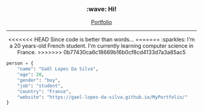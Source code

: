 ﻿<h3 align="center">
    :wave: Hi! 
</h3>

<p align="center">
    <a href="https://gael-lopes-da-silva.github.io/MyPortfolio/">Portfolio</a>
</p>

---

<p align="center">
<<<<<<< HEAD
    Since code is better than words...
=======
    :sparkles: I'm a 20 years-old French student. I'm currently learning computer science in France.
>>>>>>> 0b77430ca6c18669b16b0cf8cd4133d7a3a85ac5
</p>

~~~python
person = {
    "name": "Gaël Lopes Da Silva",
    "age": 20,
    "gender": "boy",
    "job": "student",
    "country": "France",
    "website": "https://gael-lopes-da-silva.github.io/MyPortfolio/"
}
~~~
